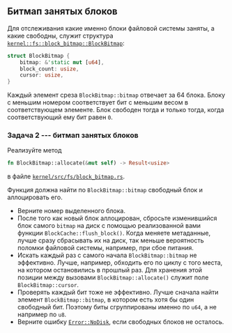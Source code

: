 ## Битмап занятых блоков


Для отслеживания какие именно блоки файловой системы заняты,
а какие свободны, служит структура
[`kernel::fs::block_bitmap::BlockBitmap`](../../doc/kernel/fs/block_bitmap/struct.BlockBitmap.html):

```rust
struct BlockBitmap {
    bitmap: &'static mut [u64],
    block_count: usize,
    cursor: usize,
}
```

Каждый элемент среза `BlockBitmap::bitmap` отвечает за 64 блока.
Блоку с меньшим номером соответствует бит с меньшим весом в соответствующем элементе.
Блок свободен тогда и только тогда, когда соответствующий ему бит равен `0`.


### Задача 2 --- битмап занятых блоков

Реализуйте метод

```rust
fn BlockBitmap::allocate(&mut self) -> Result<usize>
```

в файле
[`kernel/src/fs/block_bitmap.rs`](https://gitlab.com/sergey-v-galtsev/nikka-public/-/blob/master/kernel/src/fs/block_bitmap.rs).

Функция должна найти по `BlockBitmap::bitmap` свободный блок и аллоцировать его.

- Верните номер выделенного блока.
- После того как новый блок аллоцирован, сбросьте изменившийся блок самого `bitmap` на диск с помощью реализованной вами функции `BlockCache::flush_block()`. Когда меняете метаданные, лучше сразу сбрасывать их на диск, так меньше вероятность поломки файловой системы, например, при сбое питания.
- Искать каждый раз с самого начала `BlockBitmap::bitmap` не эффективно. Лучше, например, обходить его по циклу с того места, на котором остановились в прошлый раз. Для хранения этой позиции между вызовами `BlockBitmap::allocate()` служит поле `BlockBitmap::cursor`.
- Проверять каждый бит тоже не эффективно. Лучше сначала найти элемент `BlockBitmap::bitmap`, в котором есть хотя бы один свободный бит. Поэтому биты сгруппированы именно по `u64`, а не например по `u8`.
- Верните ошибку [`Error::NoDisk`](../../doc/kernel/error/enum.Error.html#variant.NoDisk), если свободных блоков не осталось.
